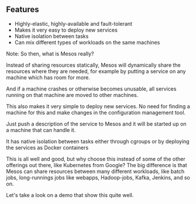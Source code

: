 ## Features

* Highly-elastic, highly-available and fault-tolerant
* Makes it very easy to deploy new services
* Native isolation between tasks
* Can mix different types of workloads on the same machines

Note:
So then, what is Mesos really?

Instead of sharing resources statically, Mesos will dynamically
share the resources where they are needed, for example by putting
a service on any machine which has room for more.

And if a machine crashes or otherwise becomes unusable, all
services running on that machine are moved to other machines.

This also makes it very simple to deploy new services. No need
for finding a machine for this and make changes in the configuration
management tool.

Just push a description of the service to Mesos and it will be
started up on a machine that can handle it.

It has native isolation between tasks either through cgroups or
by deploying the services as Docker containers

This is all well and good, but why choose this instead of some of
the other offerings out there, like Kubernetes from Google? The
big difference is that Mesos can share resources between many
different workloads, like batch jobs, long-runnings jobs like
webapps, Hadoop-jobs, Kafka, Jenkins, and so on.

Let's take a look on a demo that show this quite well.

